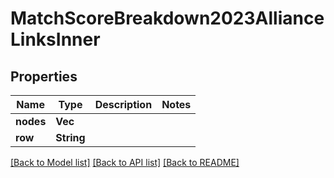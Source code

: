 # MatchScoreBreakdown2023AllianceLinksInner

## Properties

Name | Type | Description | Notes
------------ | ------------- | ------------- | -------------
**nodes** | **Vec<String>** |  | 
**row** | **String** |  | 

[[Back to Model list]](../README.md#documentation-for-models) [[Back to API list]](../README.md#documentation-for-api-endpoints) [[Back to README]](../README.md)


